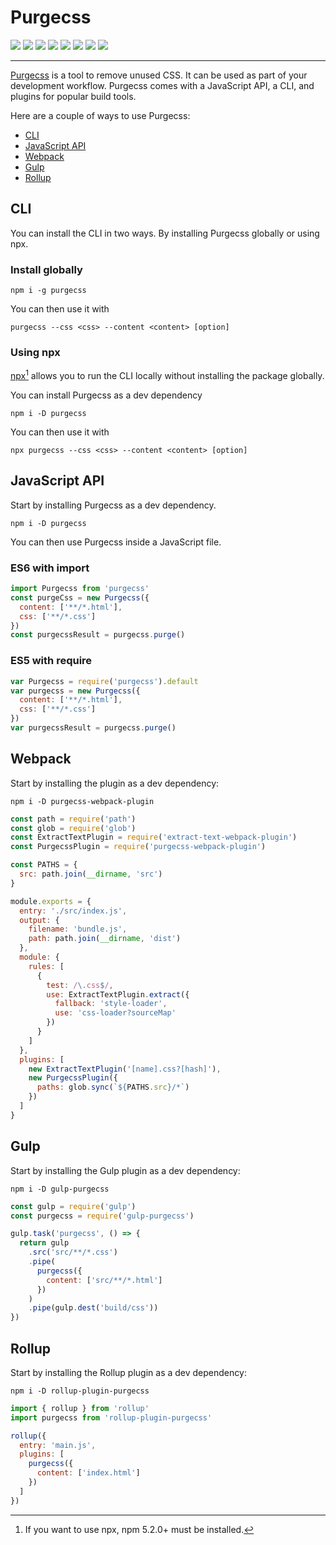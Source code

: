 # Purgecss

![](https://travis-ci.org/FullHuman/purgecss.svg?branch=master) ![](https://circleci.com/gh/FullHuman/purgecss/tree/master.svg?style=shield) ![](https://david-dm.org/fullhuman/purgecss/status.svg) ![](https://david-dm.org/fullhuman/purgecss/dev-status.svg) ![](https://api.codacy.com/project/badge/Grade/2f2f3fb0a5c541beab2018483e62a828) ![](https://api.codacy.com/project/badge/Coverage/2f2f3fb0a5c541beab2018483e62a828) ![](https://img.shields.io/badge/styled_with-prettier-ff69b4.svg) ![](https://img.shields.io/github/license/fullhuman/purgecss.svg)

---

[Purgecss](https://github.com/FullHuman/purgecss) is a tool to remove unused CSS. It can be used as part of your development workflow. Purgecss comes with a JavaScript API, a CLI, and plugins for popular build tools.

Here are a couple of ways to use Purgecss:

* [CLI](#cli)
* [JavaScript API](#javascript-api)
* [Webpack](#webpack)
* [Gulp](#gulp)
* [Rollup](#rollup)

## CLI

You can install the CLI in two ways. By installing Purgecss globally or using npx.

### Install globally

```
npm i -g purgecss
```

You can then use it with

```
purgecss --css <css> --content <content> [option]
```

### Using npx

[npx](https://www.npmjs.com/package/npx)[^1] allows you to run the CLI locally without installing the package globally.

You can install Purgecss as a dev dependency

```
npm i -D purgecss
```

You can then use it with

```
npx purgecss --css <css> --content <content> [option]
```

## JavaScript API

Start by installing Purgecss as a dev dependency.

```
npm i -D purgecss
```

You can then use Purgecss inside a JavaScript file.

### ES6 with import

```js
import Purgecss from 'purgecss'
const purgeCss = new Purgecss({
  content: ['**/*.html'],
  css: ['**/*.css']
})
const purgecssResult = purgecss.purge()
```

### ES5 with require

```js
var Purgecss = require('purgecss').default
var purgecss = new Purgecss({
  content: ['**/*.html'],
  css: ['**/*.css']
})
var purgecssResult = purgecss.purge()
```

## Webpack

Start by installing the plugin as a dev dependency:

```
npm i -D purgecss-webpack-plugin
```

```js
const path = require('path')
const glob = require('glob')
const ExtractTextPlugin = require('extract-text-webpack-plugin')
const PurgecssPlugin = require('purgecss-webpack-plugin')

const PATHS = {
  src: path.join(__dirname, 'src')
}

module.exports = {
  entry: './src/index.js',
  output: {
    filename: 'bundle.js',
    path: path.join(__dirname, 'dist')
  },
  module: {
    rules: [
      {
        test: /\.css$/,
        use: ExtractTextPlugin.extract({
          fallback: 'style-loader',
          use: 'css-loader?sourceMap'
        })
      }
    ]
  },
  plugins: [
    new ExtractTextPlugin('[name].css?[hash]'),
    new PurgecssPlugin({
      paths: glob.sync(`${PATHS.src}/*`)
    })
  ]
}
```

## Gulp

Start by installing the Gulp plugin as a dev dependency:

```
npm i -D gulp-purgecss
```

```js
const gulp = require('gulp')
const purgecss = require('gulp-purgecss')

gulp.task('purgecss', () => {
  return gulp
    .src('src/**/*.css')
    .pipe(
      purgecss({
        content: ['src/**/*.html']
      })
    )
    .pipe(gulp.dest('build/css'))
})
```

## Rollup

Start by installing the Rollup plugin as a dev dependency:

```
npm i -D rollup-plugin-purgecss
```

```js
import { rollup } from 'rollup'
import purgecss from 'rollup-plugin-purgecss'

rollup({
  entry: 'main.js',
  plugins: [
    purgecss({
      content: ['index.html']
    })
  ]
})
```

[^1]: If you want to use npx, npm 5.2.0+ must be installed.

